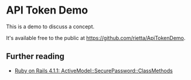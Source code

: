 # API Token Demo

This is a demo to discuss a concept.

It's available free to the public at https://github.com/rietta/ApiTokenDemo.

## Further reading

- [Ruby on Rails 4.1.1: ActiveModel::SecurePassword::ClassMethods](http://api.rubyonrails.org/classes/ActiveModel/SecurePassword/ClassMethods.html)